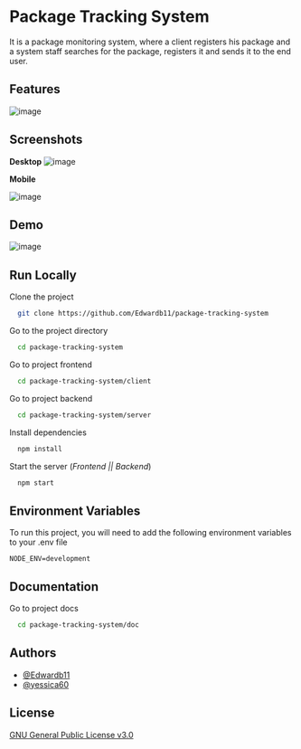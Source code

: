 # Package Tracking System

It is a package monitoring system, where a client registers his package and a system staff searches for the package, registers it and sends it to the end user.

## Features
![image](https://user-images.githubusercontent.com/37183622/177357813-65852c99-a923-4ba6-b61c-5b33717bdd87.png)


## Screenshots

__Desktop__
![image](https://user-images.githubusercontent.com/37183622/177358005-8ccb1465-ce43-4967-9672-91549e284034.png)


__Mobile__

![image](https://user-images.githubusercontent.com/37183622/177358005-8ccb1465-ce43-4967-9672-91549e284034.png)


## Demo

![image](https://user-images.githubusercontent.com/37183622/177358005-8ccb1465-ce43-4967-9672-91549e284034.png)

## Run Locally

Clone the project

```bash
  git clone https://github.com/Edwardb11/package-tracking-system
```

Go to the project directory

```bash
  cd package-tracking-system
```

Go to project frontend

```bash
  cd package-tracking-system/client
```

Go to project backend

```bash
  cd package-tracking-system/server
```

Install dependencies

```bash
  npm install
```

Start the server (_Frontend || Backend_)

```bash
  npm start
```

## Environment Variables

To run this project, you will need to add the following environment variables to your .env file

```env
NODE_ENV=development

```


## Documentation


Go to project docs

```bash
  cd package-tracking-system/doc
```


## Authors

- [@Edwardb11](https://www.github.com/Edwardb11)
- [@yessica60](https://github.com/yessica60)
  

## License

[GNU General Public License v3.0](https://github.com/Edwardb11/nominal-calculator/blob/main/license)
